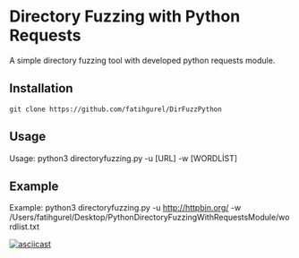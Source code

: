 # Directory Fuzzing with Python Requests

A simple directory fuzzing tool with developed python requests module.

## Installation
```
git clone https://github.com/fatihgurel/DirFuzzPython
```

## Usage
Usage: python3 directoryfuzzing.py -u [URL] -w [WORDLİST]

## Example
Example: python3 directoryfuzzing.py -u http://httpbin.org/ -w /Users/fatihgurel/Desktop/PythonDirectoryFuzzingWithRequestsModule/wordlist.txt 

[![asciicast](https://asciinema.org/a/6zh0wOTMw0DLIVxEVsD3Jf3Ag.svg)](https://asciinema.org/a/6zh0wOTMw0DLIVxEVsD3Jf3Ag)




